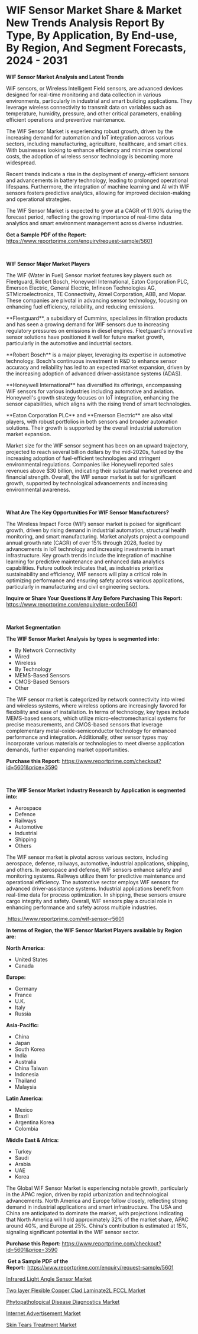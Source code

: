 <p><h1>WIF Sensor Market Share & Market New Trends Analysis Report By Type, By Application, By End-use, By Region, And Segment Forecasts, 2024 - 2031</h1></p><p><strong>WIF Sensor Market Analysis and Latest Trends</strong></p>
<p><p>WIF sensors, or Wireless Intelligent Field sensors, are advanced devices designed for real-time monitoring and data collection in various environments, particularly in industrial and smart building applications. They leverage wireless connectivity to transmit data on variables such as temperature, humidity, pressure, and other critical parameters, enabling efficient operations and preventive maintenance.</p><p>The WIF Sensor Market is experiencing robust growth, driven by the increasing demand for automation and IoT integration across various sectors, including manufacturing, agriculture, healthcare, and smart cities. With businesses looking to enhance efficiency and minimize operational costs, the adoption of wireless sensor technology is becoming more widespread. </p><p>Recent trends indicate a rise in the deployment of energy-efficient sensors and advancements in battery technology, leading to prolonged operational lifespans. Furthermore, the integration of machine learning and AI with WIF sensors fosters predictive analytics, allowing for improved decision-making and operational strategies.</p><p>The WIF Sensor Market is expected to grow at a CAGR of 11.90% during the forecast period, reflecting the growing importance of real-time data analytics and smart environment management across diverse industries.</p></p>
<p><strong>Get a Sample PDF of the Report:&nbsp;</strong> <a href="https://www.reportprime.com/enquiry/request-sample/5601">https://www.reportprime.com/enquiry/request-sample/5601</a></p>
<p>&nbsp;</p>
<p><strong>WIF Sensor Major Market Players</strong></p>
<p><p>The WIF (Water in Fuel) Sensor market features key players such as Fleetguard, Robert Bosch, Honeywell International, Eaton Corporation PLC, Emerson Electric, General Electric, Infineon Technologies AG, STMicroelectronics, TE Connectivity, Atmel Corporation, ABB, and Mopar. These companies are pivotal in advancing sensor technology, focusing on enhancing fuel efficiency, reliability, and reducing emissions.</p><p>**Fleetguard**, a subsidiary of Cummins, specializes in filtration products and has seen a growing demand for WIF sensors due to increasing regulatory pressures on emissions in diesel engines. Fleetguard's innovative sensor solutions have positioned it well for future market growth, particularly in the automotive and industrial sectors.</p><p>**Robert Bosch** is a major player, leveraging its expertise in automotive technology. Bosch's continuous investment in R&D to enhance sensor accuracy and reliability has led to an expected market expansion, driven by the increasing adoption of advanced driver-assistance systems (ADAS).</p><p>**Honeywell International** has diversified its offerings, encompassing WIF sensors for various industries including automotive and aviation. Honeywell's growth strategy focuses on IoT integration, enhancing the sensor capabilities, which aligns with the rising trend of smart technologies. </p><p>**Eaton Corporation PLC** and **Emerson Electric** are also vital players, with robust portfolios in both sensors and broader automation solutions. Their growth is supported by the overall industrial automation market expansion.</p><p>Market size for the WIF sensor segment has been on an upward trajectory, projected to reach several billion dollars by the mid-2020s, fueled by the increasing adoption of fuel-efficient technologies and stringent environmental regulations. Companies like Honeywell reported sales revenues above $30 billion, indicating their substantial market presence and financial strength. Overall, the WIF sensor market is set for significant growth, supported by technological advancements and increasing environmental awareness.</p></p>
<p>&nbsp;</p>
<p><strong>What Are The Key Opportunities For WIF Sensor Manufacturers?</strong></p>
<p><p>The Wireless Impact Force (WIF) sensor market is poised for significant growth, driven by rising demand in industrial automation, structural health monitoring, and smart manufacturing. Market analysts project a compound annual growth rate (CAGR) of over 15% through 2028, fueled by advancements in IoT technology and increasing investments in smart infrastructure. Key growth trends include the integration of machine learning for predictive maintenance and enhanced data analytics capabilities. Future outlook indicates that, as industries prioritize sustainability and efficiency, WIF sensors will play a critical role in optimizing performance and ensuring safety across various applications, particularly in manufacturing and civil engineering sectors.</p></p>
<p><strong>Inquire or Share Your Questions If Any Before Purchasing This Report:</strong> <a href="https://www.reportprime.com/enquiry/pre-order/5601">https://www.reportprime.com/enquiry/pre-order/5601</a></p>
<p>&nbsp;</p>
<p><strong>Market Segmentation</strong></p>
<p><strong>The WIF Sensor Market Analysis by types is segmented into:</strong></p>
<p><ul><li>By Network Connectivity</li><li>Wired</li><li>Wireless</li><li>By Technology</li><li>MEMS-Based Sensors</li><li>CMOS-Based Sensors</li><li>Other</li></ul></p>
<p><p>The WIF sensor market is categorized by network connectivity into wired and wireless systems, where wireless options are increasingly favored for flexibility and ease of installation. In terms of technology, key types include MEMS-based sensors, which utilize micro-electromechanical systems for precise measurements, and CMOS-based sensors that leverage complementary metal-oxide-semiconductor technology for enhanced performance and integration. Additionally, other sensor types may incorporate various materials or technologies to meet diverse application demands, further expanding market opportunities.</p></p>
<p><strong>Purchase this Report:&nbsp;</strong><a href="https://www.reportprime.com/checkout?id=5601&price=3590">https://www.reportprime.com/checkout?id=5601&price=3590</a></p>
<p>&nbsp;</p>
<p><strong>The WIF Sensor Market Industry Research by Application is segmented into:</strong></p>
<p><ul><li>Aerospace</li><li>Defence</li><li>Railways</li><li>Automotive</li><li>Industrial</li><li>Shipping</li><li>Others</li></ul></p>
<p><p>The WIF sensor market is pivotal across various sectors, including aerospace, defense, railways, automotive, industrial applications, shipping, and others. In aerospace and defense, WIF sensors enhance safety and monitoring systems. Railways utilize them for predictive maintenance and operational efficiency. The automotive sector employs WIF sensors for advanced driver-assistance systems. Industrial applications benefit from real-time data for process optimization. In shipping, these sensors ensure cargo integrity and safety. Overall, WIF sensors play a crucial role in enhancing performance and safety across multiple industries.</p></p>
<p><a href="https://www.reportprime.com/wif-sensor-r5601">&nbsp;https://www.reportprime.com/wif-sensor-r5601</a></p>
<p><strong>In terms of Region, the WIF Sensor Market Players available by Region are:</strong></p>
<p>
    <p> <strong> North America: </strong>
        <ul>
            <li>United States</li>
            <li>Canada</li>
        </ul>
        </p> 
    <p> <strong> Europe: </strong>
        <ul>
            <li>Germany</li>
            <li>France</li>
            <li>U.K.</li>
            <li>Italy</li>
            <li>Russia</li>
        </ul>
        </p> 
    <p> <strong> Asia-Pacific: </strong>
        <ul>
            <li>China</li>
            <li>Japan</li>
            <li>South Korea</li>
            <li>India</li>
            <li>Australia</li>
            <li>China Taiwan</li>
            <li>Indonesia</li>
            <li>Thailand</li>
            <li>Malaysia</li>
        </ul>
        </p> 
    <p> <strong> Latin America: </strong>
        <ul>
            <li>Mexico</li>
            <li>Brazil</li>
            <li>Argentina Korea</li>
            <li>Colombia</li>
        </ul>
        </p> 
    <p> <strong> Middle East & Africa: </strong>
        <ul>
            <li>Turkey</li>
            <li>Saudi</li>
            <li>Arabia</li>
            <li>UAE</li>
            <li>Korea</li>
        </ul>
    </p>
    </p>
<p><p>The Global WIF Sensor Market is experiencing notable growth, particularly in the APAC region, driven by rapid urbanization and technological advancements. North America and Europe follow closely, reflecting strong demand in industrial applications and smart infrastructure. The USA and China are anticipated to dominate the market, with projections indicating that North America will hold approximately 32% of the market share, APAC around 40%, and Europe at 25%. China's contribution is estimated at 15%, signaling significant potential in the WIF sensor sector.</p></p>
<p><strong>Purchase this Report: </strong><a href="https://www.reportprime.com/checkout?id=5601&price=3590">https://www.reportprime.com/checkout?id=5601&price=3590</a></p>
<p>&nbsp;<strong>Get a Sample PDF of the Report:&nbsp;&nbsp;</strong><a href="https://www.reportprime.com/enquiry/request-sample/5601">https://www.reportprime.com/enquiry/request-sample/5601</a></p>
<p><strong></strong></p>
<p><p><a href="https://github.com/HobertDavis43/Market-Research-Report-List-1/blob/main/infrared-light-angle-sensor-market.md">Infrared Light Angle Sensor Market</a></p><p><a href="https://github.com/AshikRahman991/Market-Research-Report-List-1/blob/main/two-layer-flexible-copper-clad-laminate2l-fccl-market.md">Two layer Flexible Copper Clad Laminate2L FCCL Market</a></p><p><a href="https://www.linkedin.com/pulse/phytopathological-disease-diagnostics-market-outlook-complete-awvkc?trackingId=8OBG1C5zSF20ZkrdzgbqcQ%3D%3D">Phytopathological Disease Diagnostics Market</a></p><p><a href="https://issuu.com/reportprime-2/docs/internet-advertisement-market-size-_7be4ec53323a89">Internet Advertisement Market</a></p><p><a href="https://www.linkedin.com/pulse/market-forecasting-change-global-skin-tears-treatment-dynamics-ik9zc?trackingId=QeCu%2Ba3sQ3GZO4V7YsGZ7Q%3D%3D">Skin Tears Treatment Market</a></p></p>